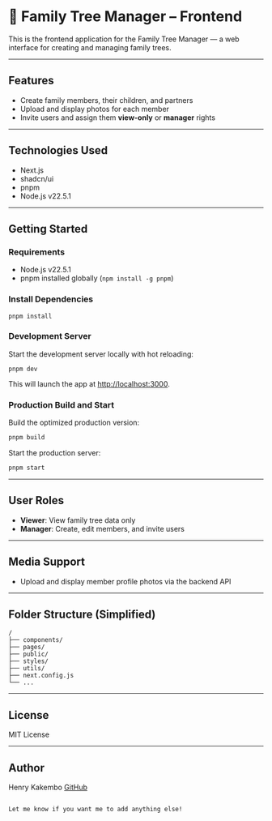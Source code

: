 # 🧬 Family Tree Manager – Frontend

This is the frontend application for the Family Tree Manager — a web interface for creating and managing family trees.

---

## Features

- Create family members, their children, and partners
- Upload and display photos for each member
- Invite users and assign them **view-only** or **manager** rights

---

## Technologies Used

- Next.js
- shadcn/ui
- pnpm
- Node.js v22.5.1

---

## Getting Started

### Requirements

- Node.js v22.5.1
- pnpm installed globally (`npm install -g pnpm`)

### Install Dependencies

```
pnpm install
```

### Development Server

Start the development server locally with hot reloading:

```
pnpm dev
```

This will launch the app at [http://localhost:3000](http://localhost:3000).

### Production Build and Start

Build the optimized production version:

```bash
pnpm build
```

Start the production server:

```bash
pnpm start
```

---

## User Roles

- **Viewer**: View family tree data only
- **Manager**: Create, edit members, and invite users

---

## Media Support

- Upload and display member profile photos via the backend API

---

## Folder Structure (Simplified)

```
/
├── components/
├── pages/
├── public/
├── styles/
├── utils/
├── next.config.js
└── ...
```

---

## License

MIT License

---

## Author

Henry Kakembo
[GitHub](https://github.com/kakembohenri)

```

Let me know if you want me to add anything else!
```
